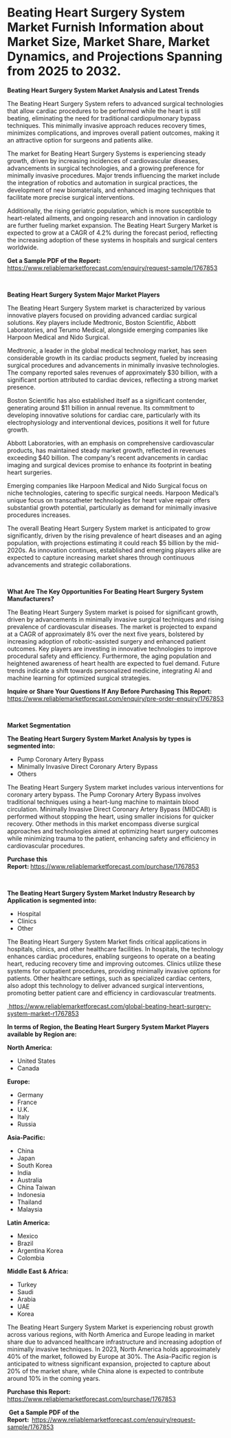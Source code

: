 <p><h1>Beating Heart Surgery System Market Furnish Information about Market Size, Market Share, Market Dynamics, and Projections Spanning from 2025 to 2032.</h1></p><p><strong>Beating Heart Surgery System Market Analysis and Latest Trends</strong></p>
<p><p>The Beating Heart Surgery System refers to advanced surgical technologies that allow cardiac procedures to be performed while the heart is still beating, eliminating the need for traditional cardiopulmonary bypass techniques. This minimally invasive approach reduces recovery times, minimizes complications, and improves overall patient outcomes, making it an attractive option for surgeons and patients alike.</p><p>The market for Beating Heart Surgery Systems is experiencing steady growth, driven by increasing incidences of cardiovascular diseases, advancements in surgical technologies, and a growing preference for minimally invasive procedures. Major trends influencing the market include the integration of robotics and automation in surgical practices, the development of new biomaterials, and enhanced imaging techniques that facilitate more precise surgical interventions. </p><p>Additionally, the rising geriatric population, which is more susceptible to heart-related ailments, and ongoing research and innovation in cardiology are further fueling market expansion. The Beating Heart Surgery Market is expected to grow at a CAGR of 4.2% during the forecast period, reflecting the increasing adoption of these systems in hospitals and surgical centers worldwide.</p></p>
<p><strong>Get a Sample PDF of the Report:&nbsp;</strong> <a href="https://www.reliablemarketforecast.com/enquiry/request-sample/1767853?utm_campaign=1890&utm_medium=2&utm_source=Github&utm_content=ia&utm_term=14042025&utm_id=beating-heart-surgery-system">https://www.reliablemarketforecast.com/enquiry/request-sample/1767853</a></p>
<p>&nbsp;</p>
<p><strong>Beating Heart Surgery System Major Market Players</strong></p>
<p><p>The Beating Heart Surgery System market is characterized by various innovative players focused on providing advanced cardiac surgical solutions. Key players include Medtronic, Boston Scientific, Abbott Laboratories, and Terumo Medical, alongside emerging companies like Harpoon Medical and Nido Surgical.</p><p>Medtronic, a leader in the global medical technology market, has seen considerable growth in its cardiac products segment, fueled by increasing surgical procedures and advancements in minimally invasive technologies. The company reported sales revenues of approximately $30 billion, with a significant portion attributed to cardiac devices, reflecting a strong market presence.</p><p>Boston Scientific has also established itself as a significant contender, generating around $11 billion in annual revenue. Its commitment to developing innovative solutions for cardiac care, particularly with its electrophysiology and interventional devices, positions it well for future growth.</p><p>Abbott Laboratories, with an emphasis on comprehensive cardiovascular products, has maintained steady market growth, reflected in revenues exceeding $40 billion. The company's recent advancements in cardiac imaging and surgical devices promise to enhance its footprint in beating heart surgeries.</p><p>Emerging companies like Harpoon Medical and Nido Surgical focus on niche technologies, catering to specific surgical needs. Harpoon Medical’s unique focus on transcatheter technologies for heart valve repair offers substantial growth potential, particularly as demand for minimally invasive procedures increases.</p><p>The overall Beating Heart Surgery System market is anticipated to grow significantly, driven by the rising prevalence of heart diseases and an aging population, with projections estimating it could reach $5 billion by the mid-2020s. As innovation continues, established and emerging players alike are expected to capture increasing market shares through continuous advancements and strategic collaborations.</p></p>
<p>&nbsp;</p>
<p><strong>What Are The Key Opportunities For Beating Heart Surgery System Manufacturers?</strong></p>
<p><p>The Beating Heart Surgery System market is poised for significant growth, driven by advancements in minimally invasive surgical techniques and rising prevalence of cardiovascular diseases. The market is projected to expand at a CAGR of approximately 8% over the next five years, bolstered by increasing adoption of robotic-assisted surgery and enhanced patient outcomes. Key players are investing in innovative technologies to improve procedural safety and efficiency. Furthermore, the aging population and heightened awareness of heart health are expected to fuel demand. Future trends indicate a shift towards personalized medicine, integrating AI and machine learning for optimized surgical strategies.</p></p>
<p><strong>Inquire or Share Your Questions If Any Before Purchasing This Report:</strong> <a href="https://www.reliablemarketforecast.com/enquiry/pre-order-enquiry/1767853?utm_campaign=1890&utm_medium=2&utm_source=Github&utm_content=ia&utm_term=14042025&utm_id=beating-heart-surgery-system">https://www.reliablemarketforecast.com/enquiry/pre-order-enquiry/1767853</a></p>
<p>&nbsp;</p>
<p><strong>Market Segmentation</strong></p>
<p><strong>The Beating Heart Surgery System Market Analysis by types is segmented into:</strong></p>
<p><ul><li>Pump Coronary Artery Bypass</li><li>Minimally Invasive Direct Coronary Artery Bypass</li><li>Others</li></ul></p>
<p><p>The Beating Heart Surgery System market includes various interventions for coronary artery bypass. The Pump Coronary Artery Bypass involves traditional techniques using a heart-lung machine to maintain blood circulation. Minimally Invasive Direct Coronary Artery Bypass (MIDCAB) is performed without stopping the heart, using smaller incisions for quicker recovery. Other methods in this market encompass diverse surgical approaches and technologies aimed at optimizing heart surgery outcomes while minimizing trauma to the patient, enhancing safety and efficiency in cardiovascular procedures.</p></p>
<p><strong>Purchase this Report:&nbsp;</strong><a href="https://www.reliablemarketforecast.com/purchase/1767853?utm_campaign=1890&utm_medium=2&utm_source=Github&utm_content=ia&utm_term=14042025&utm_id=beating-heart-surgery-system">https://www.reliablemarketforecast.com/purchase/1767853</a></p>
<p>&nbsp;</p>
<p><strong>The Beating Heart Surgery System Market Industry Research by Application is segmented into:</strong></p>
<p><ul><li>Hospital</li><li>Clinics</li><li>Other</li></ul></p>
<p><p>The Beating Heart Surgery System Market finds critical applications in hospitals, clinics, and other healthcare facilities. In hospitals, the technology enhances cardiac procedures, enabling surgeons to operate on a beating heart, reducing recovery time and improving outcomes. Clinics utilize these systems for outpatient procedures, providing minimally invasive options for patients. Other healthcare settings, such as specialized cardiac centers, also adopt this technology to deliver advanced surgical interventions, promoting better patient care and efficiency in cardiovascular treatments.</p></p>
<p><a href="https://www.reliablemarketforecast.com/global-beating-heart-surgery-system-market-r1767853?utm_campaign=1890&utm_medium=2&utm_source=Github&utm_content=ia&utm_term=14042025&utm_id=beating-heart-surgery-system">&nbsp;https://www.reliablemarketforecast.com/global-beating-heart-surgery-system-market-r1767853</a></p>
<p><strong>In terms of Region, the Beating Heart Surgery System Market Players available by Region are:</strong></p>
<p>
    <p> <strong> North America: </strong>
        <ul>
            <li>United States</li>
            <li>Canada</li>
        </ul>
        </p> 
    <p> <strong> Europe: </strong>
        <ul>
            <li>Germany</li>
            <li>France</li>
            <li>U.K.</li>
            <li>Italy</li>
            <li>Russia</li>
        </ul>
        </p> 
    <p> <strong> Asia-Pacific: </strong>
        <ul>
            <li>China</li>
            <li>Japan</li>
            <li>South Korea</li>
            <li>India</li>
            <li>Australia</li>
            <li>China Taiwan</li>
            <li>Indonesia</li>
            <li>Thailand</li>
            <li>Malaysia</li>
        </ul>
        </p> 
    <p> <strong> Latin America: </strong>
        <ul>
            <li>Mexico</li>
            <li>Brazil</li>
            <li>Argentina Korea</li>
            <li>Colombia</li>
        </ul>
        </p> 
    <p> <strong> Middle East & Africa: </strong>
        <ul>
            <li>Turkey</li>
            <li>Saudi</li>
            <li>Arabia</li>
            <li>UAE</li>
            <li>Korea</li>
        </ul>
    </p>
    </p>
<p><p>The Beating Heart Surgery System Market is experiencing robust growth across various regions, with North America and Europe leading in market share due to advanced healthcare infrastructure and increasing adoption of minimally invasive techniques. In 2023, North America holds approximately 40% of the market, followed by Europe at 30%. The Asia-Pacific region is anticipated to witness significant expansion, projected to capture about 20% of the market share, while China alone is expected to contribute around 10% in the coming years.</p></p>
<p><strong>Purchase this Report: </strong><a href="https://www.reliablemarketforecast.com/purchase/1767853?utm_campaign=1890&utm_medium=2&utm_source=Github&utm_content=ia&utm_term=14042025&utm_id=beating-heart-surgery-system">https://www.reliablemarketforecast.com/purchase/1767853</a></p>
<p>&nbsp;<strong>Get a Sample PDF of the Report:&nbsp;&nbsp;</strong><a href="https://www.reliablemarketforecast.com/enquiry/request-sample/1767853?utm_campaign=1890&utm_medium=2&utm_source=Github&utm_content=ia&utm_term=14042025&utm_id=beating-heart-surgery-system">https://www.reliablemarketforecast.com/enquiry/request-sample/1767853</a></p>
<p><strong></strong></p>
<p><p></p><p></p><p></p></p>